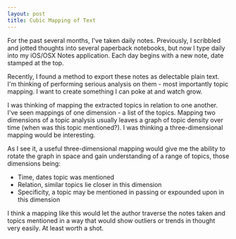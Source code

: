 ```yaml
---
layout: post
title: Cubic Mapping of Text
---
```


For the past several months, I've taken daily notes. Previously, I scribbled and jotted thoughts into several paperback notebooks, but now I type daily into my iOS/OSX Notes application. Each day begins with a new note, date stamped at the top.

Recently, I found a method to export these notes as delectable plain text. I'm thinking of performing serious analysis on them - most importantly topic mapping. I want to create something I can poke at and watch grow.

I was thinking of mapping the extracted topics in relation to one another. I've seen mappings of one dimension - a list of the topics. Mapping two dimensions of a topic analysis usually leaves a graph of topic density over time (when was this topic mentioned?). I was thinking a three-dimensional mapping would be interesting.

As I see it, a useful three-dimensional mapping would give me the ability to rotate the graph in space and gain understanding of a range of topics, those dimensions being:

- Time, dates topic was mentioned
- Relation, similar topics lie closer in this dimension
- Specificity, a topic may be mentioned in passing or expounded upon in this dimension

I think a mapping like this would let the author traverse the notes taken and topics mentioned in a way that would show outliers or trends in thought very easily. At least worth a shot.